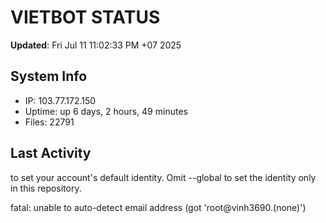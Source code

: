 # VIETBOT STATUS
**Updated**: Fri Jul 11 11:02:33 PM +07 2025

## System Info
- IP: 103.77.172.150
- Uptime: up 6 days, 2 hours, 49 minutes
- Files: 22791

## Last Activity

to set your account's default identity.
Omit --global to set the identity only in this repository.

fatal: unable to auto-detect email address (got 'root@vinh3690.(none)')

